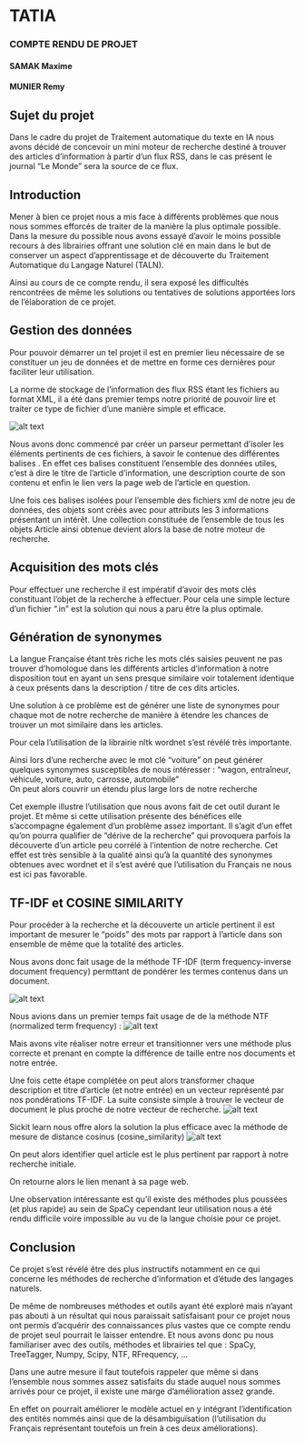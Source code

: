 # TATIA
### COMPTE RENDU DE PROJET
#### SAMAK Maxime
#### MUNIER Remy

## Sujet du projet
Dans le cadre du projet de Traitement automatique du texte en IA nous avons décidé de concevoir un mini moteur de recherche destiné à trouver des articles d’information à partir d’un flux RSS, dans le cas présent le journal “Le Monde” sera la source de ce flux.
## Introduction
Mener à bien ce projet nous a mis face à différents problèmes que nous nous sommes efforcés de traiter de la manière la plus optimale possible. Dans la mesure du possible nous avons essayé d’avoir le moins  possible recours à des librairies offrant une solution clé en main dans le but de conserver un aspect d’apprentissage et de découverte du Traitement Automatique du Langage Naturel (TALN).

Ainsi au cours de ce compte rendu, il sera exposé les difficultés rencontrées de même les solutions ou tentatives de solutions apportées lors de l’élaboration de ce projet.

## Gestion des données
Pour pouvoir démarrer un tel projet il est en premier lieu nécessaire de se constituer un jeu de données et de mettre en forme ces dernières pour faciliter leur utilisation.

La norme de stockage de l’information des flux RSS étant les fichiers au format XML, il a été dans premier temps notre priorité de pouvoir lire et traiter ce type de fichier d’une manière simple et efficace.

![alt text](https://github.com/maxime-samak/search_engine/blob/master/resources/xml%20file.PNG "Format du fichier xml")

Nous avons donc commencé par créer un parseur permettant d’isoler les éléments pertinents de ces fichiers, à savoir le contenue des différentes balises <item>. En effet ces balises constituent l’ensemble des données utiles, c’est à dire le titre de l’article d’information, une description courte de son contenu et enfin le lien vers la page web de l’article en question. 

Une fois ces balises isolées pour l’ensemble des fichiers xml de notre jeu de données, des objets sont créés avec pour attributs les 3 informations présentant un intérêt. 
Une collection constituée de l’ensemble de tous les objets Article ainsi obtenue devient alors la base de notre moteur de recherche. 

## Acquisition des mots clés 

Pour effectuer une recherche il est impératif d’avoir des mots clés constituant l’objet de la recherche à effectuer. 
Pour cela une simple lecture d’un fichier “.in” est la solution qui nous a paru être la plus optimale. 

## Génération de synonymes 

La langue Française étant très riche les mots clés saisies peuvent ne pas trouver d’homologue dans les différents articles d’information à notre disposition tout en ayant un sens presque similaire voir totalement identique à ceux présents dans la description / titre de ces dits articles. 

 

Une solution à ce problème est de générer une liste de synonymes pour chaque mot de notre recherche de manière à étendre les chances de trouver un mot similaire dans les articles. 

Pour cela l’utilisation de la librairie nltk wordnet s’est révélé très importante. 

Ainsi lors d’une recherche avec le mot clé “voiture” on peut générer quelques synonymes susceptibles de nous intéresser : “wagon, entraîneur, véhicule, voiture, auto, carrosse, automobile”  
On peut alors couvrir un étendu plus large lors de notre recherche 

Cet exemple illustre l’utilisation que nous avons fait de cet outil durant le projet. Et même si cette utilisation présente des bénéfices elle s’accompagne également d’un problème assez important. Il s’agit d’un effet qu’on pourra qualifier de “dérive de la recherche” qui provoquera parfois la découverte d’un article peu corrélé à l’intention de notre recherche. Cet effet est très sensible à la qualité ainsi qu’à la quantité des synonymes obtenues avec wordnet et il s’est avéré que l’utilisation du Français ne nous est ici pas favorable.

## TF-IDF et COSINE SIMILARITY 

Pour procéder à la recherche et la découverte un article pertinent il est important de mesurer le “poids” des mots par rapport à l’article dans son ensemble de même que la totalité des articles. 

Nous avons donc fait usage de la méthode TF-IDF (term frequency-inverse document frequency) permttant de pondérer les termes contenus dans un document. 

![alt text](https://github.com/maxime-samak/search_engine/blob/master/resources/inverse_document_frequency.PNG "Formule TF-IDF")

Nous avions dans un premier temps fait usage de de la méthode NTF (normalized term frequency) : 
![alt text](https://github.com/maxime-samak/search_engine/blob/master/resources/normalized_term_frequency.PNG "Formule NTF")

Mais avons vite réaliser notre erreur et transitionner vers une méthode plus correcte et prenant en compte la différence de taille entre nos documents et notre entrée. 

Une fois cette étape complétée on peut alors transformer chaque description et titre d’article (et notre entrée) en un vecteur représenté par nos pondérations TF-IDF. La suite consiste simple à trouver le vecteur de document le plus proche de notre vecteur de recherche. 
![alt text](https://github.com/maxime-samak/search_engine/blob/master/resources/vector.PNG "Vectorisation")

Sickit learn nous offre alors la solution la plus efficace avec la méthode de mesure de distance cosinus (cosine_similarity) 
![alt text](https://github.com/maxime-samak/search_engine/blob/master/resources/cosine_distance.PNG "Cosine distance")

On peut alors identifier quel article est le plus pertinent par rapport à notre recherche initiale. 

On retourne alors le lien menant à sa page web. 

Une observation intéressante est qu’il existe des méthodes plus poussées (et plus rapide) au sein de SpaCy cependant leur utilisation nous a été rendu difficile voire impossible au vu de la langue choisie pour ce projet. 

## Conclusion

Ce projet s’est révélé être des plus instructifs notamment en ce qui concerne les méthodes de recherche d’information et d’étude des langages naturels. 

De même de nombreuses méthodes et outils ayant été exploré mais n’ayant pas abouti à un résultat qui nous paraissait satisfaisant pour ce projet nous ont permis d’acquérir des connaissances plus vastes que ce compte rendu de projet seul pourrait le laisser entendre. Et nous avons donc pu nous familiariser avec des outils, méthodes et librairies tel que : SpaCy, TreeTagger, Numpy, Scipy, NTF, RFrequency, … 

 

Dans une autre mesure il faut toutefois rappeler que même si dans l’ensemble nous sommes assez satisfaits du stade auquel nous sommes arrivés pour ce projet, il existe une marge d’amélioration assez grande. 

En effet on pourrait améliorer le modèle actuel en y intégrant l’identification des entités nommés ainsi que de la désambiguïsation (l’utilisation du Français représentant toutefois un frein à ces deux améliorations). 
 
